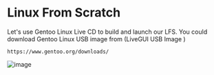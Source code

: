 # Linux From Scratch
  
Let's use Gentoo Linux Live CD to build and launch our LFS. You could download Gentoo Linux USB image from (LiveGUI USB Image )
```
https://www.gentoo.org/downloads/
```
![image](https://github.com/user-attachments/assets/630458cb-0840-4896-b81d-ec4fa1bbe848)
